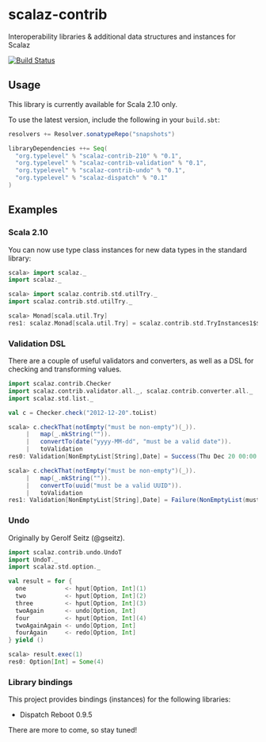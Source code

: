 scalaz-contrib
==============

Interoperability libraries &amp; additional data structures and instances for Scalaz

[![Build Status](https://travis-ci.org/larsrh/scalaz-contrib.png?branch=master)](http://travis-ci.org/larsrh/scalaz-contrib)


Usage
-----

This library is currently available for Scala 2.10 only.

To use the latest version, include the following in your `build.sbt`:

```scala
resolvers += Resolver.sonatypeRepo("snapshots")

libraryDependencies ++= Seq(
  "org.typelevel" % "scalaz-contrib-210" % "0.1",
  "org.typelevel" % "scalaz-contrib-validation" % "0.1",
  "org.typelevel" % "scalaz-contrib-undo" % "0.1",
  "org.typelevel" % "scalaz-dispatch" % "0.1"
)
```

Examples
--------

### Scala 2.10

You can now use type class instances for new data types in the standard library:

```scala
scala> import scalaz._
import scalaz._

scala> import scalaz.contrib.std.utilTry._
import scalaz.contrib.std.utilTry._

scala> Monad[scala.util.Try]
res1: scalaz.Monad[scala.util.Try] = scalaz.contrib.std.TryInstances1$$anon$1@19ae3dd5
```

### Validation DSL

There are a couple of useful validators and converters, as well as a DSL for checking and transforming values.

```scala
import scalaz.contrib.Checker
import scalaz.contrib.validator.all._, scalaz.contrib.converter.all._
import scalaz.std.list._

val c = Checker.check("2012-12-20".toList)

scala> c.checkThat(notEmpty("must be non-empty")(_)).
     |   map(_.mkString("")).
     |   convertTo(date("yyyy-MM-dd", "must be a valid date")).
     |   toValidation
res0: Validation[NonEmptyList[String],Date] = Success(Thu Dec 20 00:00:00 CET 2012)

scala> c.checkThat(notEmpty("must be non-empty")(_)).
     |   map(_.mkString("")).
     |   convertTo(uuid("must be a valid UUID")).
     |   toValidation
res1: Validation[NonEmptyList[String],Date] = Failure(NonEmptyList(must be a valid UUID))
```

### Undo

Originally by Gerolf Seitz (@gseitz).

```scala
import scalaz.contrib.undo.UndoT
import UndoT._
import scalaz.std.option._

val result = for {
  one           <- hput[Option, Int](1)
  two           <- hput[Option, Int](2)
  three         <- hput[Option, Int](3)
  twoAgain      <- undo[Option, Int]
  four          <- hput[Option, Int](4)
  twoAgainAgain <- undo[Option, Int]
  fourAgain     <- redo[Option, Int]
} yield ()

scala> result.exec(1)
res0: Option[Int] = Some(4)
```

### Library bindings

This project provides bindings (instances) for the following libraries:

* Dispatch Reboot 0.9.5

There are more to come, so stay tuned!
